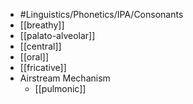 - #Linguistics/Phonetics/IPA/Consonants
- [[breathy]]
- [[palato-alveolar]]
- [[central]]
- [[oral]]
- [[fricative]]
- Airstream Mechanism
	- [[pulmonic]]